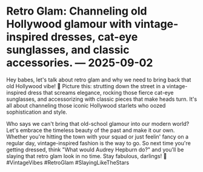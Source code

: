 # Retro Glam: Channeling old Hollywood glamour with vintage-inspired dresses, cat-eye sunglasses, and classic accessories. — 2025-09-02

Hey babes, let's talk about retro glam and why we need to bring back that old Hollywood vibe! 🌟 Picture this: strutting down the street in a vintage-inspired dress that screams elegance, rocking those fierce cat-eye sunglasses, and accessorizing with classic pieces that make heads turn. It's all about channeling those iconic Hollywood starlets who oozed sophistication and style. 

Who says we can't bring that old-school glamour into our modern world? Let's embrace the timeless beauty of the past and make it our own. Whether you're hitting the town with your squad or just feelin' fancy on a regular day, vintage-inspired fashion is the way to go. So next time you're getting dressed, think "What would Audrey Hepburn do?" and you'll be slaying that retro glam look in no time. Stay fabulous, darlings! 💋 #VintageVibes #RetroGlam #SlayingLikeTheStars